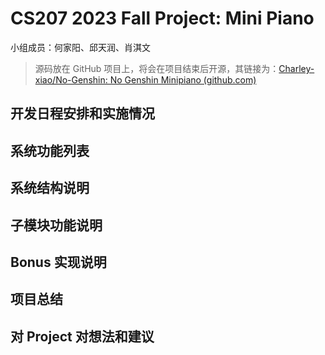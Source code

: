 # CS207 2023 Fall Project: Mini Piano

小组成员：何家阳、邱天润、肖淇文

> 源码放在 GitHub 项目上，将会在项目结束后开源，其链接为：[Charley-xiao/No-Genshin: No Genshin Minipiano (github.com)](https://github.com/Charley-xiao/No-Genshin)

## 开发日程安排和实施情况

## 系统功能列表

## 系统结构说明

## 子模块功能说明

## Bonus 实现说明

## 项目总结

## 对 Project 对想法和建议

